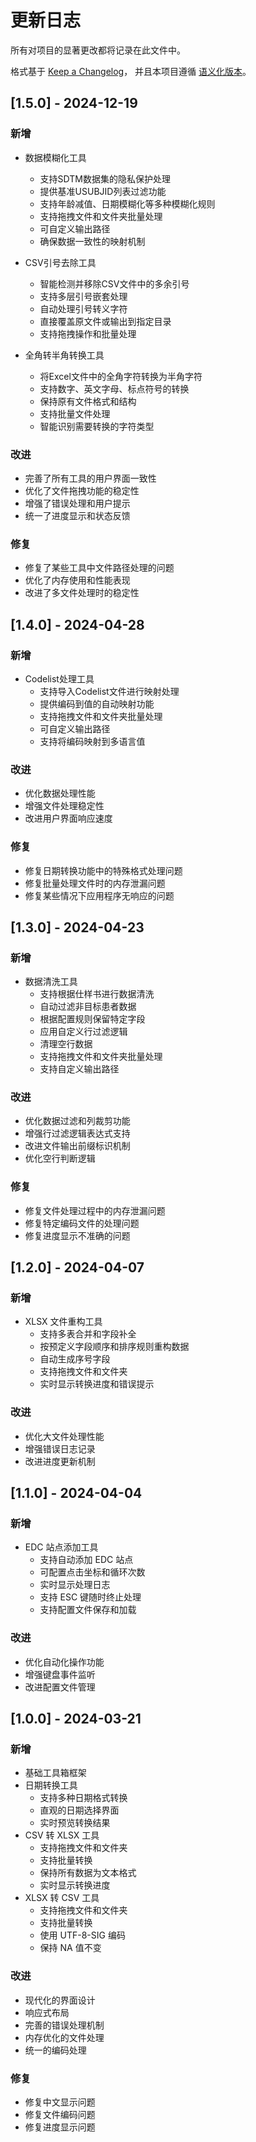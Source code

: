 # 更新日志

所有对项目的显著更改都将记录在此文件中。

格式基于 [Keep a Changelog](https://keepachangelog.com/zh-CN/1.0.0/)，
并且本项目遵循 [语义化版本](https://semver.org/lang/zh-CN/)。

## [1.5.0] - 2024-12-19

### 新增
- 数据模糊化工具
  - 支持SDTM数据集的隐私保护处理
  - 提供基准USUBJID列表过滤功能
  - 支持年龄减值、日期模糊化等多种模糊化规则
  - 支持拖拽文件和文件夹批量处理
  - 可自定义输出路径
  - 确保数据一致性的映射机制

- CSV引号去除工具
  - 智能检测并移除CSV文件中的多余引号
  - 支持多层引号嵌套处理
  - 自动处理引号转义字符
  - 直接覆盖原文件或输出到指定目录
  - 支持拖拽操作和批量处理

- 全角转半角转换工具
  - 将Excel文件中的全角字符转换为半角字符
  - 支持数字、英文字母、标点符号的转换
  - 保持原有文件格式和结构
  - 支持批量文件处理
  - 智能识别需要转换的字符类型

### 改进
- 完善了所有工具的用户界面一致性
- 优化了文件拖拽功能的稳定性
- 增强了错误处理和用户提示
- 统一了进度显示和状态反馈

### 修复
- 修复了某些工具中文件路径处理的问题
- 优化了内存使用和性能表现
- 改进了多文件处理时的稳定性

## [1.4.0] - 2024-04-28

### 新增
- Codelist处理工具
  - 支持导入Codelist文件进行映射处理
  - 提供编码到值的自动映射功能
  - 支持拖拽文件和文件夹批量处理
  - 可自定义输出路径
  - 支持将编码映射到多语言值

### 改进
- 优化数据处理性能
- 增强文件处理稳定性
- 改进用户界面响应速度

### 修复
- 修复日期转换功能中的特殊格式处理问题
- 修复批量处理文件时的内存泄漏问题
- 修复某些情况下应用程序无响应的问题

## [1.3.0] - 2024-04-23

### 新增
- 数据清洗工具
  - 支持根据仕样书进行数据清洗
  - 自动过滤非目标患者数据
  - 根据配置规则保留特定字段
  - 应用自定义行过滤逻辑
  - 清理空行数据
  - 支持拖拽文件和文件夹批量处理
  - 支持自定义输出路径

### 改进
- 优化数据过滤和列裁剪功能
- 增强行过滤逻辑表达式支持
- 改进文件输出前缀标识机制
- 优化空行判断逻辑

### 修复
- 修复文件处理过程中的内存泄漏问题
- 修复特定编码文件的处理问题
- 修复进度显示不准确的问题

## [1.2.0] - 2024-04-07

### 新增
- XLSX 文件重构工具
  - 支持多表合并和字段补全
  - 按预定义字段顺序和排序规则重构数据
  - 自动生成序号字段
  - 支持拖拽文件和文件夹
  - 实时显示转换进度和错误提示

### 改进
- 优化大文件处理性能
- 增强错误日志记录
- 改进进度更新机制

## [1.1.0] - 2024-04-04

### 新增
- EDC 站点添加工具
  - 支持自动添加 EDC 站点
  - 可配置点击坐标和循环次数
  - 实时显示处理日志
  - 支持 ESC 键随时终止处理
  - 支持配置文件保存和加载

### 改进
- 优化自动化操作功能
- 增强键盘事件监听
- 改进配置文件管理

## [1.0.0] - 2024-03-21

### 新增
- 基础工具箱框架
- 日期转换工具
  - 支持多种日期格式转换
  - 直观的日期选择界面
  - 实时预览转换结果
- CSV 转 XLSX 工具
  - 支持拖拽文件和文件夹
  - 支持批量转换
  - 保持所有数据为文本格式
  - 实时显示转换进度
- XLSX 转 CSV 工具
  - 支持拖拽文件和文件夹
  - 支持批量转换
  - 使用 UTF-8-SIG 编码
  - 保持 NA 值不变

### 改进
- 现代化的界面设计
- 响应式布局
- 完善的错误处理机制
- 内存优化的文件处理
- 统一的编码处理

### 修复
- 修复中文显示问题
- 修复文件编码问题
- 修复进度显示问题

